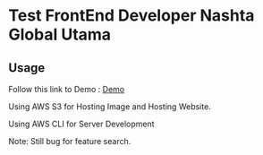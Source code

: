 # Test FrontEnd Developer Nashta Global Utama

## Usage

Follow this link to Demo : [Demo](http://nashta-test.s3-website-ap-southeast-1.amazonaws.com/)

Using AWS S3 for Hosting Image and Hosting Website.

Using AWS CLI for Server Development

Note: Still bug for feature search.
